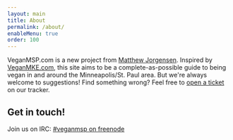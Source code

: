 ```yaml
---
layout: main
title: About
permalink: /about/
enableMenu: true
order: 100
---
```


VeganMSP.com is a new project from [Matthew Jorgensen][blog]. Inspired
by [VeganMKE.com][veganmke], this site aims to be a complete-as-possible
guide to being vegan in and around the Minneapolis/St. Paul area. But
we're always welcome to suggestions! Find something wrong? Feel free to 
[open a ticket][tracker] on our tracker.

[blog]:https://jrgnsn.net/
[veganmke]:https://veganmilwaukee.com/
[tracker]:https://todo.sr.ht/~mjorgensen/veganmsp.com

## Get in touch!

Join us on IRC: [#veganmsp on freenode][irc-channel]

[irc-channel]:https://kiwiirc.com/client/irc.freenode.net/#veganmsp
